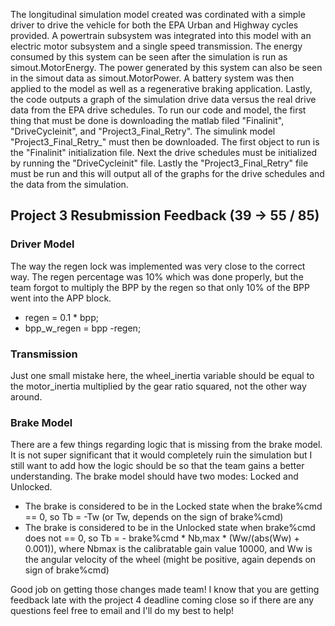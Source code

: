 The longitudinal simulation model created was cordinated with a simple driver to drive the vehicle for both the EPA Urban and Highway cycles provided. A powertrain subsystem was integrated into this model with an electric motor subsystem and a single speed transmission. The energy consumed by this system can be seen after the simulation is run as simout.MotorEnergy. The power generated by this system can also be seen in the simout data as simout.MotorPower. A battery system was then applied to the model as well as a regenerative braking application. Lastly, the code outputs a graph of the simulation drive data versus the real drive data from the EPA drive schedules. 
To run our code and model, the first thing that must be done is downloading the matlab filed "Finalinit", "DriveCycleinit", and "Project3_Final_Retry". The simulink model "Project3_Final_Retry_" must then be downloaded. The first object to run is the "Finalinit" initialization file. Next the drive schedules must be initialized by running the "DriveCycleinit" file. Lastly the "Project3_Final_Retry" file must be run and this will output all of the graphs for the drive schedules and the data from the simulation.

## Project 3 Resubmission Feedback (39 -> 55 / 85)

### Driver Model
The way the regen lock was implemented was very close to the correct way. The regen percentage was 10% which was done properly, but the team forgot to multiply the BPP by the regen so that only 10% of the BPP went into the APP block. 
- regen = 0.1 * bpp;
- bpp_w_regen = bpp -regen;

### Transmission
Just one small mistake here, the wheel_inertia variable should be equal to the motor_inertia multiplied by the gear ratio squared, not the other way around.

### Brake Model
There are a few things regarding logic that is missing from the brake model. It is not super significant that it would completely ruin the simulation but I still want to add how the logic should be so that the team gains a better understanding. The brake model should have two modes: Locked and Unlocked.
- The brake is considered to be in the Locked state when the brake%cmd == 0, so Tb = -Tw (or Tw, depends on the sign of brake%cmd)
- The brake is considered to be in the Unlocked state when brake%cmd does not == 0, so Tb = - brake%cmd * Nb,max * (Ww/(abs(Ww) + 0.001)), where Nbmax is the calibratable gain value 10000, and Ww is the angular velocity of the wheel (might be positive, again depends on sign of brake%cmd)

Good job on getting those changes made team! I know that you are getting feedback late with the project 4 deadline coming close so if there are any questions feel free to email and I'll do my best to help!
